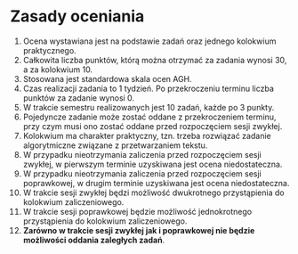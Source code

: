 # Zasady oceniania

1. Ocena wystawiana jest na podstawie zadań oraz jednego kolokwium praktycznego.
1. Całkowita liczba punktów, którą można otrzymać za zadania wynosi 30, a za kolokwium 10.
1. Stosowana jest standardowa skala ocen AGH.
1. Czas realizacji zadania to 1 tydzień. Po przekroczeniu terminu liczba punktów za zadanie wynosi 0.
1. W trakcie semestru realizowanych jest 10 zadań, każde po 3 punkty.
1. Pojedyncze zadanie może zostać oddane z przekroczeniem terminu, przy czym musi ono zostać oddane przed rozpoczęciem
   sesji zwykłej.
1. Kolokwium ma charakter praktyczny, tzn. trzeba rozwiązać zadanie algorytmiczne związane z przetwarzaniem tekstu.
1. W przypadku nieotrzymania zaliczenia przed rozpoczęciem sesji zwykłej, w pierwszym terminie uzyskiwana jest ocena
   niedostateczna.
1. W przypadku nieotrzymania zaliczenia przed rozpoczęciem sesji poprawkowej, w drugim terminie uzyskiwana jest ocena
   niedostateczna.
1. W trakcie sesji zwykłej będzi możliwość dwukrotnego przystąpienia do kolokwium zaliczeniowego.
1. W trakcie sesji poprawkowej będzie możliwość jednokrotnego przystąpienia do kolokwium zaliczeniowego.
1. **Zarówno w trakcie sesji zwykłej jak i poprawkowej nie będzie możliwości oddania zaległych zadań**.
